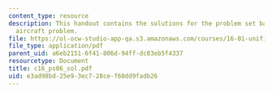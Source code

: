 ```yaml
---
content_type: resource
description: This handout contains the solutions for the problem set based on the
  aircraft problem.
file: https://ol-ocw-studio-app-qa.s3.amazonaws.com/courses/16-01-unified-engineering-i-ii-iii-iv-fall-2005-spring-2006/e3ad98bd25e93ec728cef60dd9fadb26_c16_ps06_sol.pdf
file_type: application/pdf
parent_uid: a6eb2151-6f41-806d-94ff-dc83eb5f4337
resourcetype: Document
title: c16_ps06_sol.pdf
uid: e3ad98bd-25e9-3ec7-28ce-f60dd9fadb26
---
```

